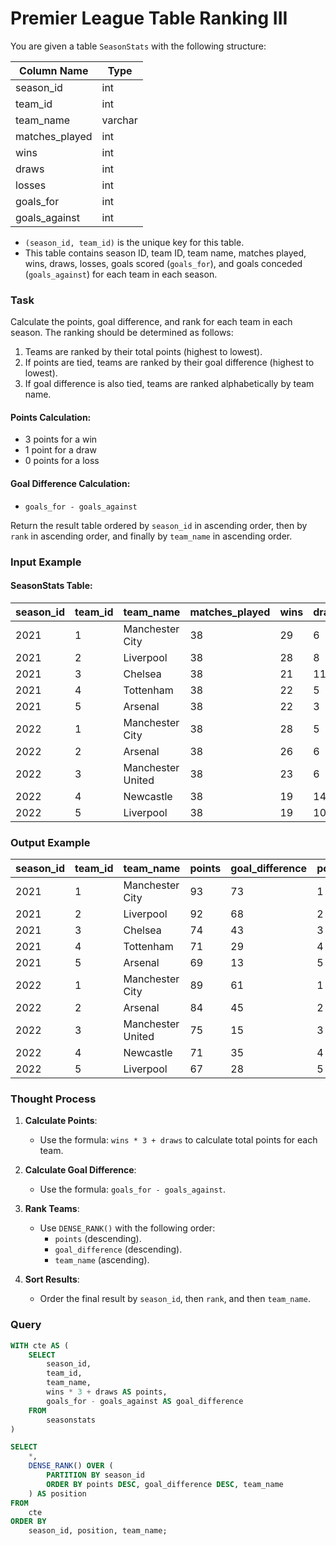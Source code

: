 # Premier League Table Ranking III

You are given a table `SeasonStats` with the following structure:

| Column Name      | Type    |
|------------------|---------|
| season_id        | int     |
| team_id          | int     |
| team_name        | varchar |
| matches_played   | int     |
| wins             | int     |
| draws            | int     |
| losses           | int     |
| goals_for        | int     |
| goals_against    | int     |

- `(season_id, team_id)` is the unique key for this table.
- This table contains season ID, team ID, team name, matches played, wins, draws, losses, goals scored (`goals_for`), and goals conceded (`goals_against`) for each team in each season.

### Task

Calculate the points, goal difference, and rank for each team in each season. The ranking should be determined as follows:

1. Teams are ranked by their total points (highest to lowest).
2. If points are tied, teams are ranked by their goal difference (highest to lowest).
3. If goal difference is also tied, teams are ranked alphabetically by team name.

#### Points Calculation:
- 3 points for a win
- 1 point for a draw
- 0 points for a loss

#### Goal Difference Calculation:
- `goals_for - goals_against`

Return the result table ordered by `season_id` in ascending order, then by `rank` in ascending order, and finally by `team_name` in ascending order.

### Input Example
#### SeasonStats Table:

| season_id  | team_id | team_name         | matches_played | wins | draws | losses | goals_for | goals_against |
|------------|---------|-------------------|----------------|------|-------|--------|-----------|---------------|
| 2021       | 1       | Manchester City   | 38             | 29   | 6     | 3      | 99        | 26            |
| 2021       | 2       | Liverpool         | 38             | 28   | 8     | 2      | 94        | 26            |
| 2021       | 3       | Chelsea           | 38             | 21   | 11    | 6      | 76        | 33            |
| 2021       | 4       | Tottenham         | 38             | 22   | 5     | 11     | 69        | 40            |
| 2021       | 5       | Arsenal           | 38             | 22   | 3     | 13     | 61        | 48            |
| 2022       | 1       | Manchester City   | 38             | 28   | 5     | 5      | 94        | 33            |
| 2022       | 2       | Arsenal           | 38             | 26   | 6     | 6      | 88        | 43            |
| 2022       | 3       | Manchester United | 38             | 23   | 6     | 9      | 58        | 43            |
| 2022       | 4       | Newcastle         | 38             | 19   | 14    | 5      | 68        | 33            |
| 2022       | 5       | Liverpool         | 38             | 19   | 10    | 9      | 75        | 47            |

### Output Example
| season_id  | team_id | team_name         | points | goal_difference | position |
|------------|---------|-------------------|--------|-----------------|----------|
| 2021       | 1       | Manchester City   | 93     | 73              | 1        |
| 2021       | 2       | Liverpool         | 92     | 68              | 2        |
| 2021       | 3       | Chelsea           | 74     | 43              | 3        |
| 2021       | 4       | Tottenham         | 71     | 29              | 4        |
| 2021       | 5       | Arsenal           | 69     | 13              | 5        |
| 2022       | 1       | Manchester City   | 89     | 61              | 1        |
| 2022       | 2       | Arsenal           | 84     | 45              | 2        |
| 2022       | 3       | Manchester United | 75     | 15              | 3        |
| 2022       | 4       | Newcastle         | 71     | 35              | 4        |
| 2022       | 5       | Liverpool         | 67     | 28              | 5        |

### Thought Process
1. **Calculate Points**:
   - Use the formula: `wins * 3 + draws` to calculate total points for each team.

2. **Calculate Goal Difference**:
   - Use the formula: `goals_for - goals_against`.

3. **Rank Teams**:
   - Use `DENSE_RANK()` with the following order:
     - `points` (descending).
     - `goal_difference` (descending).
     - `team_name` (ascending).

4. **Sort Results**:
   - Order the final result by `season_id`, then `rank`, and then `team_name`.

### Query
```sql
WITH cte AS (
    SELECT 
        season_id,
        team_id,
        team_name,
        wins * 3 + draws AS points,
        goals_for - goals_against AS goal_difference
    FROM 
        seasonstats
)

SELECT 
    *,
    DENSE_RANK() OVER (
        PARTITION BY season_id 
        ORDER BY points DESC, goal_difference DESC, team_name
    ) AS position
FROM 
    cte
ORDER BY 
    season_id, position, team_name;
